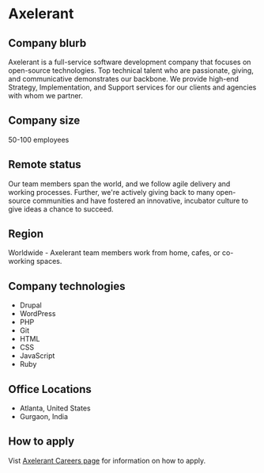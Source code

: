 # Axelerant

## Company blurb

Axelerant is a full-service software development company that focuses on open-source technologies. Top technical talent who are passionate, giving, and communicative demonstrates our backbone. We provide high-end Strategy, Implementation, and Support services for our clients and agencies with whom we partner.

## Company size

50-100 employees

## Remote status

Our team members span the world, and we follow agile delivery and working processes. Further, we're actively giving back to many open-source communities and have fostered an innovative, incubator culture to give ideas a chance to succeed.

## Region

Worldwide - Axelerant team members work from home, cafes, or co-working spaces.

## Company technologies

* Drupal
* WordPress
* PHP
* Git
* HTML
* CSS
* JavaScript
* Ruby

## Office Locations

* Atlanta, United States
* Gurgaon, India

## How to apply

Vist [Axelerant Careers page](https://axelerant.com/careers/) for information on how to apply.
